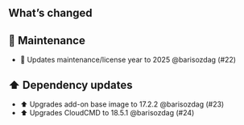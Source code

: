 ## What’s changed

## 🧰 Maintenance

- 🎉 Updates maintenance/license year to 2025 @barisozdag (#22)

## ⬆️ Dependency updates

- ⬆️ Upgrades add-on base image to 17.2.2 @barisozdag (#23)
- ⬆️ Upgrades CloudCMD to 18.5.1 @barisozdag (#24)
